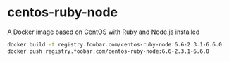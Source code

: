 # centos-ruby-node
A Docker image based on CentOS with Ruby and Node.js installed

```bash
docker build -t registry.foobar.com/centos-ruby-node:6.6-2.3.1-6.6.0
docker push registry.foobar.com/centos-ruby-node:6.6-2.3.1-6.6.0
```
